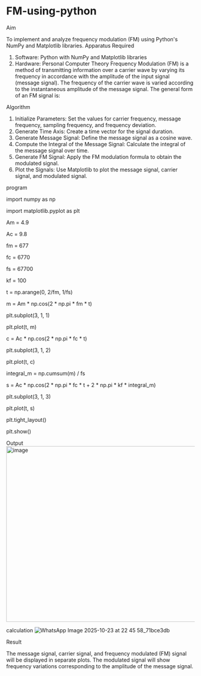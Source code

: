 # FM-using-python
Aim

To implement and analyze frequency modulation (FM) using Python's NumPy and Matplotlib libraries. Apparatus Required
1.	Software: Python with NumPy and Matplotlib libraries
2.	Hardware: Personal Computer Theory
Frequency Modulation (FM) is a method of transmitting information over a carrier wave by varying its frequency in accordance with the amplitude of the input signal (message signal). The frequency of the carrier wave is varied according to the instantaneous amplitude of the message signal. The general form of an FM signal is:


Algorithm

1.	Initialize Parameters: Set the values for carrier frequency, message frequency, sampling frequency, and frequency deviation.
2.	Generate Time Axis: Create a time vector for the signal duration.
3.	Generate Message Signal: Define the message signal as a cosine wave.
4.	Compute the Integral of the Message Signal: Calculate the integral of the message signal over time.
5.	Generate FM Signal: Apply the FM modulation formula to obtain the modulated signal.
6.	Plot the Signals: Use Matplotlib to plot the message signal, carrier signal, and modulated signal.

program

import numpy as np

import matplotlib.pyplot as plt

Am = 4.9

Ac = 9.8

fm = 677

fc = 6770

fs = 67700

kf = 100

t = np.arange(0, 2/fm, 1/fs)

m = Am * np.cos(2 * np.pi * fm * t)

plt.subplot(3, 1, 1)

plt.plot(t, m)

c = Ac * np.cos(2 * np.pi * fc * t)

plt.subplot(3, 1, 2)

plt.plot(t, c)

integral_m = np.cumsum(m) / fs

s = Ac * np.cos(2 * np.pi * fc * t + 2 * np.pi * kf * integral_m)

plt.subplot(3, 1, 3)

plt.plot(t, s)

plt.tight_layout()

plt.show()

Output
<img width="627" height="469" alt="image" src="https://github.com/user-attachments/assets/0b339047-f9ff-4a2f-9ff3-19b7747f4fc3" />

calculation
![WhatsApp Image 2025-10-23 at 22 45 58_71bce3db](https://github.com/user-attachments/assets/af407bb0-8d6d-4227-87ea-e8bb8cd6fc20)



Result

The message signal, carrier signal, and frequency modulated (FM) signal will be displayed in separate plots. The modulated signal will show frequency variations corresponding to the amplitude of the message signal.
 
